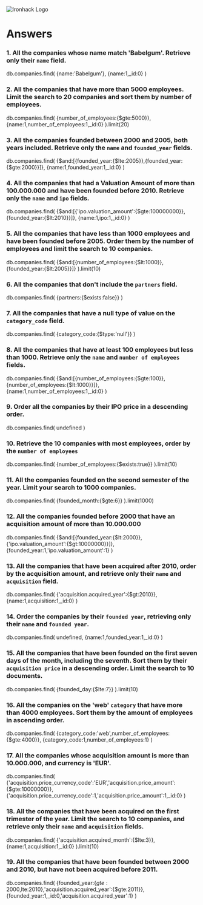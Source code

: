 ![Ironhack Logo](https://i.imgur.com/1QgrNNw.png)

# Answers

### 1. All the companies whose name match 'Babelgum'. Retrieve only their `name` field.

<!-- Your Code Goes Here -->
db.companies.find(
  {name:'Babelgum'},
  {name:1,_id:0}
)

### 2. All the companies that have more than 5000 employees. Limit the search to 20 companies and sort them by **number of employees**.

<!-- Your Code Goes Here -->
db.companies.find(
  {number_of_employees:{$gte:5000}},
  {name:1,number_of_employees:1,_id:0}
).limit(20)

### 3. All the companies founded between 2000 and 2005, both years included. Retrieve only the `name` and `founded_year` fields.

<!-- Your Code Goes Here -->
db.companies.find(
  {$and:[{founded_year:{$lte:2005}},{founded_year:{$gte:2000}}]},
  {name:1,founded_year:1,_id:0}
)

### 4. All the companies that had a Valuation Amount of more than 100.000.000 and have been founded before 2010. Retrieve only the `name` and `ipo` fields.

<!-- Your Code Goes Here -->

db.companies.find(
  {$and:[{'ipo.valuation_amount':{$gte:100000000}},{founded_year:{$lt:2010}}]},
  {name:1,ipo:1,_id:0}
)

### 5. All the companies that have less than 1000 employees and have been founded before 2005. Order them by the number of employees and limit the search to 10 companies.

<!-- Your Code Goes Here -->

db.companies.find(
  {$and:[{number_of_employees:{$lt:1000}},{founded_year:{$lt:2005}}]}
).limit(10)

### 6. All the companies that don't include the `partners` field.

<!-- Your Code Goes Here -->

db.companies.find(
  {partners:{$exists:false}}
)

### 7. All the companies that have a null type of value on the `category_code` field.

<!-- Your Code Goes Here -->

db.companies.find(
  {category_code:{$type:'null'}}
)

### 8. All the companies that have at least 100 employees but less than 1000. Retrieve only the `name` and `number of employees` fields.

<!-- Your Code Goes Here -->

db.companies.find(
  {$and:[{number_of_employees:{$gte:100}},{number_of_employees:{$lt:1000}}]},
  {name:1,number_of_employees:1,_id:0}
)

### 9. Order all the companies by their IPO price in a descending order.

<!-- Your Code Goes Here -->

db.companies.find(
  undefined
)

### 10. Retrieve the 10 companies with most employees, order by the `number of employees`

<!-- Your Code Goes Here -->

db.companies.find(
  {number_of_employees:{$exists:true}}
).limit(10)


### 11. All the companies founded on the second semester of the year. Limit your search to 1000 companies.

<!-- Your Code Goes Here -->

db.companies.find(
  {founded_month:{$gte:6}}
).limit(1000)


### 12. All the companies founded before 2000 that have an acquisition amount of more than 10.000.000

<!-- Your Code Goes Here -->

db.companies.find(
  {$and:[{founded_year:{$lt:2000}},{'ipo.valuation_amount':{$gt:10000000}}]},
  {founded_year:1,'ipo.valuation_amount':1}
)

### 13. All the companies that have been acquired after 2010, order by the acquisition amount, and retrieve only their `name` and `acquisition` field.

<!-- Your Code Goes Here -->

db.companies.find(
  {'acquisition.acquired_year':{$gt:2010}},
  {name:1,acquisition:1,_id:0}
)


### 14. Order the companies by their `founded year`, retrieving only their `name` and `founded year`.

<!-- Your Code Goes Here -->
db.companies.find(
  undefined,
  {name:1,founded_year:1,_id:0}
)

### 15. All the companies that have been founded on the first seven days of the month, including the seventh. Sort them by their `acquisition price` in a descending order. Limit the search to 10 documents.

<!-- Your Code Goes Here -->

db.companies.find(
  {founded_day:{$lte:7}}
).limit(10)

### 16. All the companies on the 'web' `category` that have more than 4000 employees. Sort them by the amount of employees in ascending order.

<!-- Your Code Goes Here -->

db.companies.find(
  {category_code:'web',number_of_employees:{$gte:4000}},
  {category_code:1,number_of_employees:1}
)

### 17. All the companies whose acquisition amount is more than 10.000.000, and currency is 'EUR'.

<!-- Your Code Goes Here -->

db.companies.find(
  {'acquisition.price_currency_code':'EUR','acquisition.price_amount':{$gte:10000000}},
  {'acquisition.price_currency_code':1,'acquisition.price_amount':1,_id:0}
)

### 18. All the companies that have been acquired on the first trimester of the year. Limit the search to 10 companies, and retrieve only their `name` and `acquisition` fields.

<!-- Your Code Goes Here -->

db.companies.find(
  {'acquisition.acquired_month':{$lte:3}},
  {name:1,acquisition:1,_id:0}
).limit(10)

### 19. All the companies that have been founded between 2000 and 2010, but have not been acquired before 2011.

<!-- Your Code Goes Here -->

db.companies.find(
  {founded_year:{$gte:2000,$lte:2010},'acquisition.acquired_year':{$gte:2011}},
  {founded_year:1,_id:0,'acquisition.acquired_year':1}
)




